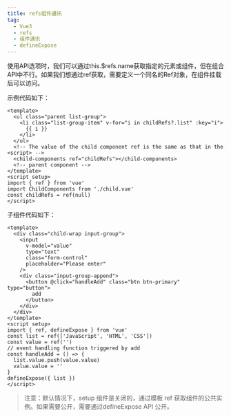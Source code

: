 ```yaml
---
title: refs组件通讯
tag: 
  - Vue3
  - refs
  - 组件通讯
  - defineExpose
---
```



使用API选项时，我们可以通过this.$refs.name获取指定的元素或组件，但在组合API中不行。如果我们想通过ref获取，需要定义一个同名的Ref对象，在组件挂载后可以访问。

示例代码如下：

```vue
<template>
  <ul class="parent list-group">
    <li class="list-group-item" v-for="i in childRefs?.list" :key="i">
      {{ i }}
    </li>
  </ul>
  <!-- The value of the child component ref is the same as that in the <script> -->
  <child-components ref="childRefs"></child-components>
  <!-- parent component -->
</template>
<script setup>
import { ref } from 'vue'
import ChildComponents from './child.vue'
const childRefs = ref(null)
</script>
```

子组件代码如下：

```vue
<template>
  <div class="child-wrap input-group">
    <input
      v-model="value"
      type="text"
      class="form-control"
      placeholder="Please enter"
    />
    <div class="input-group-append">
      <button @click="handleAdd" class="btn btn-primary" type="button">
        add
      </button>
    </div>
  </div>
</template>
<script setup>
import { ref, defineExpose } from 'vue'
const list = ref(['JavaScript', 'HTML', 'CSS'])
const value = ref('')
// event handling function triggered by add
const handleAdd = () => {
  list.value.push(value.value)
  value.value = ''
}
defineExpose({ list })
</script>
```

> 注意：默认情况下，setup 组件是关闭的，通过模板 ref 获取组件的公共实例。如果需要公开，需要通过defineExpose API 公开。